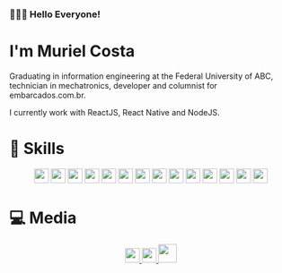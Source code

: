 ### 🙋🏽‍♂️ Hello Everyone! 
# I'm Muriel Costa

Graduating in information engineering at the Federal University of ABC, technician in mechatronics, developer and columnist for embarcados.com.br.

I currently work with ReactJS, React Native and NodeJS.
# 🚀 Skills

<p align="center">
    <img height="26" src="https://img.shields.io/badge/React_Native-20232A?style=for-the-badge&logo=react&logoColor=61DAFB"> 
    <img height="26" src="https://img.shields.io/badge/React-20232A?style=for-the-badge&logo=react&logoColor=61DAFB"> 
    <img height="26" src="https://img.shields.io/badge/Node.js-43853D?style=for-the-badge&logo=node.js&logoColor=white"> 
    <img height="26" src="https://img.shields.io/badge/TypeScript-007ACC?style=for-the-badge&logo=typescript&logoColor=white"> 
    <img height="26" src="https://img.shields.io/badge/Redux-593D88?style=for-the-badge&logo=redux&logoColor=white"> 
    <img height="26" src="https://img.shields.io/badge/styled--components-DB7093?style=for-the-badge&logo=styled-components&logoColor=white"> 
    <img height="26" src="https://img.shields.io/badge/Material--UI-0081CB?style=for-the-badge&logo=material-ui&logoColor=white"> 
    <img height="26" src="https://img.shields.io/badge/Express.js-404D59?style=for-the-badge"> 
    <img height="26" src="https://img.shields.io/badge/MySQL-00000F?style=for-the-badge&logo=mysql&logoColor=white"> 
    <img height="26" src="https://img.shields.io/badge/HTML5-E34F26?style=for-the-badge&logo=html5&logoColor=white"> 
    <img height="26" src="https://img.shields.io/badge/CSS3-1572B6?style=for-the-badge&logo=css3&logoColor=white"> 
    <img height="26" src="https://img.shields.io/badge/C-00599C?style=for-the-badge&logo=c&logoColor=white"> 
    <img height="26" src="https://img.shields.io/badge/Python-14354C?style=for-the-badge&logo=python&logoColor=white"> 
    <img height="26" src="https://img.shields.io/badge/Flask-000000?style=for-the-badge&logo=flask&logoColor=white"> 
</p>

# 💻 Media
<p align="center">
    <a href="https://mrlcosta.github.io"><img height="26" src="https://mrlcosta.github.io/img/MURIELCOSTA-removebg.png"> 
    <a href="https://www.linkedin.com/in/muriel-da-costa/"><img height="26" src="https://img.shields.io/badge/LinkedIn-0077B5?style=for-the-badge&logo=linkedin&logoColor=white"> 
    <a href="https://www.embarcados.com.br/author/muriel/"><img height="33" src="https://www.embarcados.com.br/wp-content/uploads/2020/02/logo-238x76-1.png">
</p>


